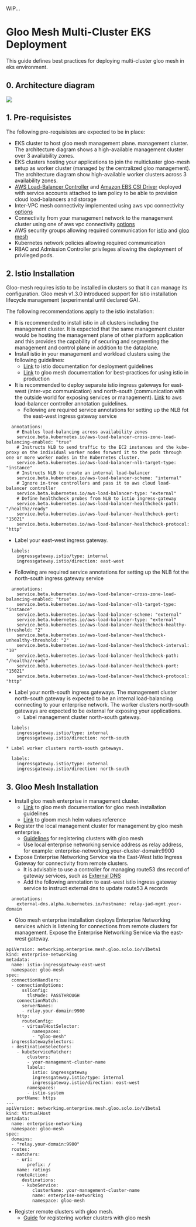 WIP...

# Gloo Mesh Multi-Cluster EKS Deployment

This guide defines best practices for deploying  multi-cluster gloo mesh in eks environment.

## 0. Architecture diagram

![](images/gloo-mesh-eks-multicluster-architecture.png)

## 1. Pre-requisistes

The following pre-requisistes are expected to be in place:
* EKS cluster to host gloo mesh management plane. management cluster. The architecture diagram shows a high-available management cluster over 3 availability zones.
* EKS clusters hosting your applications to join the multicluster gloo-mesh setup as worker cluster (managed by the centralized gloo management). The architecture diagram show high-available worker clusters across 3 availability zones.
* [AWS Load-Balancer Controller](https://docs.aws.amazon.com/eks/latest/userguide/aws-load-balancer-controller.html) and [Amazon EBS CSI Driver](https://docs.aws.amazon.com/eks/latest/userguide/ebs-csi.html) deployed with service accounts attached to iam policy to be able to provision cloud load-balancers and storage
* Inter-VPC mesh connectivity implemented using aws vpc connectivity [options](https://docs.aws.amazon.com/whitepapers/latest/aws-vpc-connectivity-options/introduction.html)
* Connectivity from your management network to the management cluster using one of aws vpc connectivity [options](https://docs.aws.amazon.com/whitepapers/latest/aws-vpc-connectivity-options/network-to-amazon-vpc-connectivity-options.html)
* AWS security groups allowing required communication for [istio](https://istio.io/latest/docs/ops/deployment/requirements/) and [gloo mesh](https://docs.solo.io/gloo-mesh-enterprise/latest/concepts/about/)
* Kubernetes network policies allowing required communication
* RBAC and Admission Controller privileges allowing the deployment of privileged pods.

## 2. Istio Installation

Gloo-mesh requires istio to be installed in clusters so that it can manage its configuration. Gloo mesh v1.3.0 introduced support for istio installation lifecycle management (experimental until declared GA).

The following recommendations apply to the istio installation:
* It is recommended to install istio in all clusters including the management cluster. It is expected that the same management cluster would be hosting the management plane of other platform application and this provides the capability of securing and segmenting the management and control plane in addition to the dataplane.
* Install istio in your management and workload clusters using the following guidelines:
    * [Link](https://istio.io/latest/docs/setup/platform-setup/) to istio documentation for deployment guidelines
    * [Link](https://docs.solo.io/gloo-mesh-enterprise/latest/setup/istio/istio_production/) to gloo mesh documentation for best-practices for using istio in production
* It is recommended to deploy separate istio ingress gateways for east-west (inter-vpc communication) and north-south (communication with the outside world for exposing services or management). [Link](https://kubernetes-sigs.github.io/aws-load-balancer-controller/v2.3/guide/service/nlb/) to aws load-balancer controller annotation guidelines.
  * Following are required service annotations for setting up the NLB fot the east-west ingress gateway service
```
  annotations:
    # Enables load-balancing across availability zones
    service.beta.kubernetes.io/aws-load-balancer-cross-zone-load-balancing-enabled: "true"
    # Instructs NLB to send traffic to the EC2 instances and the kube-proxy on the individual worker nodes forward it to the pods through one or more worker nodes in the Kubernetes cluster.
    service.beta.kubernetes.io/aws-load-balancer-nlb-target-type: "instance"
    # Instructs NLB to create an internal load-balancer
    service.beta.kubernetes.io/aws-load-balancer-scheme: "internal"
    # Ignore in-tree controllers and pass it to aws cloud load-balancer controller
    service.beta.kubernetes.io/aws-load-balancer-type: "external"
    # Define healthcheck probes from NLB to istio ingress-gateway
    service.beta.kubernetes.io/aws-load-balancer-healthcheck-path: "/healthz/ready"
    service.beta.kubernetes.io/aws-load-balancer-healthcheck-port: "15021"
    service.beta.kubernetes.io/aws-load-balancer-healthcheck-protocol: "http"
```
  * Label your east-west ingress gateway.
```
  labels:
    ingressgateway.istio/type: internal
    ingressgateway.istio/direction: east-west
```
  * Following are required service annotations for setting up the NLB fot the north-south ingress gateway service
```
  annotations:
    service.beta.kubernetes.io/aws-load-balancer-cross-zone-load-balancing-enabled: "true"
    service.beta.kubernetes.io/aws-load-balancer-nlb-target-type: "instance"
    service.beta.kubernetes.io/aws-load-balancer-scheme: "external"
    service.beta.kubernetes.io/aws-load-balancer-type: "external"
    service.beta.kubernetes.io/aws-load-balancer-healthcheck-healthy-threshold: "2"
    service.beta.kubernetes.io/aws-load-balancer-healthcheck-unhealthy-threshold: "2"
    service.beta.kubernetes.io/aws-load-balancer-healthcheck-interval: "10"
    service.beta.kubernetes.io/aws-load-balancer-healthcheck-path: "/healthz/ready"
    service.beta.kubernetes.io/aws-load-balancer-healthcheck-port: "15021"
    service.beta.kubernetes.io/aws-load-balancer-healthcheck-protocol: "http"
```
  * Label your north-south ingress gateways. The management cluster north-south gateway is expected to be an internal load-balancing connecting to your enterprise network. The worker clusters north-south gateways are expected to be external for exposing your applications.
    * Label management cluster north-south gateway.
```
  labels:
    ingressgateway.istio/type: internal
    ingressgateway.istio/direction: north-south
```
    * Label worker clusters north-south gateways.
```
  labels:
    ingressgateway.istio/type: external
    ingressgateway.istio/direction: north-south
```

## 3. Gloo Mesh Installation

* Install gloo mesh enterprise in management cluster. 
  * [Link](https://docs.solo.io/gloo-mesh-enterprise/latest/setup/installation/enterprise_installation/) to gloo mesh documentation for gloo mesh installation guidelines
  * [Link](https://docs.solo.io/gloo-mesh-enterprise/latest/reference/helm/gloo_mesh_enterprise/) to gloom mesh helm values reference
* Register the local management cluster for management by gloo mesh enterprise. 
  * [Guidelines](https://docs.solo.io/gloo-mesh-enterprise/latest/setup/cluster_registration/enterprise_cluster_registration/) for registering clusters with gloo mesh
  * Use local enterprise networking service address as relay address, for example: enterprise-networking.your-cluster-domain:9900
* Expose Enterprise Networking Service via the East-West Istio Ingress Gateway for connectivity from remote clusters.
  * It is advisable to use a controller for managing route53 dns record of gateway services, such as [External DNS](https://github.com/kubernetes-sigs/external-dns)
  * Add the following annotation to east-west istio ingress gateway service to instruct external dns to update route53 A records
```
  annotations:
    external-dns.alpha.kubernetes.io/hostname: relay-jad-mgmt.your-domain
```
  * Gloo mesh enterprise installation deploys Enterprise Networking services which is listening for connections from remote clusters for management. Expose the Enterprise Networking Service via the east-west gateway.
```
apiVersion: networking.enterprise.mesh.gloo.solo.io/v1beta1
kind: enterprise-networking
metadata:
  name: istio-ingressgateway-east-west
  namespace: gloo-mesh
spec:
  connectionHandlers:
  - connectionOptions:
      sslConfig:
        tlsMode: PASSTHROUGH
    connectionMatch: 
      serverNames:
      - relay.your-domain:9900
    http:
      routeConfig:
      - virtualHostSelector:
          namespaces:
          - "gloo-mesh"
  ingressGatewaySelectors:
  - destinationSelectors:
    - kubeServiceMatcher:
        clusters:
        - your-management-cluster-name
        labels:
          istio: ingressgateway
          ingressgateway.istio/type: internal
          ingressgateway.istio/direction: east-west
        namespaces:
        - istio-system
    portName: https
---
apiVersion: networking.enterprise.mesh.gloo.solo.io/v1beta1
kind: VirtualHost
metadata:
  name: enterprise-networking
  namespace: gloo-mesh
spec:
  domains:
  - "relay.your-domain:9900"
  routes:
  - matchers:
    - uri:
        prefix: /
    name: ratings
    routeAction:
      destinations:
      - kubeService:
          clusterName: your-management-cluster-name
          name: enterprise-networking
          namespace: gloo-mesh
```
* Register remote clusters with gloo mesh.
  * [Guide](https://docs.solo.io/gloo-mesh-enterprise/latest/setup/cluster_registration/enterprise_cluster_registration/) for registering worker clusters with gloo mesh

